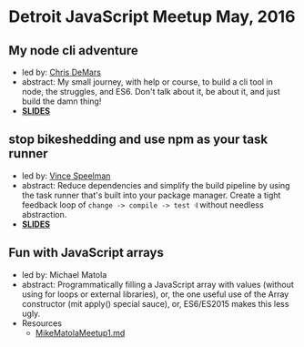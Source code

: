 # Detroit JavaScript Meetup May, 2016

## My node cli adventure
  * led by: [Chris DeMars](http://chrisdemars.com)
  * abstract: My small journey, with help or course, to build a cli tool in node, the struggles, and ES6. Don't talk about it, be about it, and just build the damn thing!
  * [**SLIDES**](https://speakerdeck.com/chrisdemars/my-node-cli-adventure)

## stop bikeshedding and use npm as your task runner
  * led by: [Vince Speelman](http://vinspee.me)
  * abstract: Reduce dependencies and simplify the build pipeline by using the task runner that's built into your package manager. Create a tight feedback loop of `change -> compile -> test 𝄇` without needless abstraction.
  * [**SLIDES**](http://miscreant-market.surge.sh)

## Fun with JavaScript arrays
  * led by: Michael Matola
  * abstract: Programmatically filling a JavaScript array with values (without using for loops or external libraries), or, the one useful use of the Array constructor (mit apply() special sauce), or, ES6/ES2015 makes this less ugly.
  * Resources
    * [MikeMatolaMeetup1.md](misc/MikeMatolaMeetup1.md)